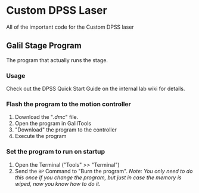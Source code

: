 # Custom DPSS Laser
All of the important code for the Custom DPSS laser

## Galil Stage Program
The program that actually runs the stage.

### Usage
Check out the DPSS Quick Start Guide on the internal lab wiki for details.

### Flash the program to the motion controller

1. Download the "_.dmc_" file.
2. Open the program in GalilTools
3. "Download" the program to the controller
4. Execute the program

### Set the program to run on startup

1. Open the Terminal ("Tools" >> "Terminal")
2. Send the `BP` Command to "Burn the program". _Note: You only need to do this once if you change the program, but just in case the memory is wiped, now you know how to do it._
